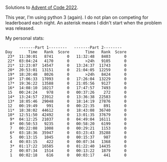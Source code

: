 Solutions to [Advent of Code 2022](https://adventofcode.com/2022).

This year, I'm using python 3 (again). I do not plan on competing for leaderboard each night. An asterisk means I didn't start when the problem was released.

My personal stats:

```
      -------Part 1--------   -------Part 2--------
Day       Time   Rank  Score       Time   Rank  Score
 23*  11:30:01   8741      0   11:32:48   8403      0
 22*  03:04:24   4170      0       >24h   9105      0
 21*  12:23:07  14547      0   13:24:37  11743      0
 20*  20:53:01  13151      0   21:04:05  12259      0
 19*  18:20:48   8026      0       >24h   8424      0
 18*  17:06:33  17093      0   17:26:04  13229      0
 17*  19:36:22  13588      0   21:05:56   9127      0
 16*  14:08:10  10217      0   17:47:57   7493      0
 15   00:24:24    978      0   00:37:26    272      0
 14*  13:24:57  23912      0   13:36:38  22583      0
 13*  18:05:46  29048      0   18:14:19  27876      0
 12   00:19:49    991      0   00:22:35    891      0
 11*  18:38:02  44612      0   18:43:08  36740      0
 10*  12:51:50  42492      0   13:01:35  37679      0
  9*  04:12:25  21037      0   04:49:04  16111      0
  8*  00:50:53   9235      0   00:58:20   6199      0
  7   00:22:08   1008      0   00:29:21   1153      0
  6*  03:18:36  35947      0   03:23:43  35288      0
  5   00:13:15   1045      0   00:15:37    987      0
  4   00:03:15    422      0   00:07:34   1368      0
  3*  01:17:22  16585      0   01:22:40  14435      0
  2   00:07:34   1514      0   00:13:22   1879      0
  1   00:02:18    616      0   00:03:17    441      0
```
